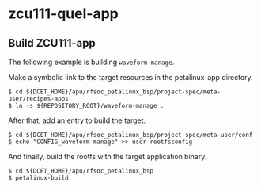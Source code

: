 # zcu111-quel-app

## Build ZCU111-app

The following example is building `waveform-manage`.

Make a symbolic link to the target resources in the petalinux-app directory.

```
$ cd ${DCET_HOME}/apu/rfsoc_petalinux_bsp/project-spec/meta-user/recipes-apps
$ ln -s ${REPOSITORY_ROOT}/waveform-manage .
```

After that, add an entry to build the target.

```
$ cd ${DCET_HOME}/apu/rfsoc_petalinux_bsp/project-spec/meta-user/conf
$ echo "CONFIG_waveform-manage" >> user-rootfsconfig
```

And finally, build the rootfs with the target application binary.

```
$ cd ${DCET_HOME}/apu/rfsoc_petalinux_bsp
$ petalinux-build
```
